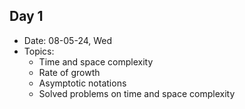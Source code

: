## Day 1
- Date: 08-05-24, Wed
- Topics:
    - Time and space complexity
    - Rate of growth
    - Asymptotic notations
    - Solved problems on time and space complexity